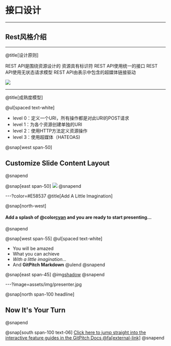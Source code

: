 # 接口设计

---

## Rest风格介绍

---

@title[设计原则]

REST API是围绕资源设计的
资源具有标识符
REST API使用统一的接口
REST API使用无状态请求模型
REST API由表示中包含的超媒体链接驱动

![](assets/img/presentation.png)

---
@title[成熟度模型]

@ul[spaced text-white]
- level 0：定义一个URI，所有操作都是对此URI的POST请求
- level 1：为各个资源创建单独的URI
- level 2：使用HTTP方法定义资源操作
- level 3：使用超媒体（HATEOAS)

@snap[west span-50]
## Customize Slide Content Layout
@snapend

@snap[east span-50]
![](assets/img/presentation.png)
@snapend

---?color=#E58537
@title[Add A Little Imagination]

@snap[north-west]
#### Add a splash of @color[cyan](**color**) and you are ready to start presenting...
@snapend

@snap[west span-55]
@ul[spaced text-white]
- You will be amazed
- What you can achieve
- *With a little imagination...*
- And **GitPitch Markdown**
@ulend
@snapend

@snap[east span-45]
@img[shadow](assets/img/conference.png)
@snapend

---?image=assets/img/presenter.jpg

@snap[north span-100 headline]
## Now It's Your Turn
@snapend

@snap[south span-100 text-06]
[Click here to jump straight into the interactive feature guides in the GitPitch Docs @fa[external-link]](https://gitpitch.com/docs/getting-started/tutorial/)
@snapend
